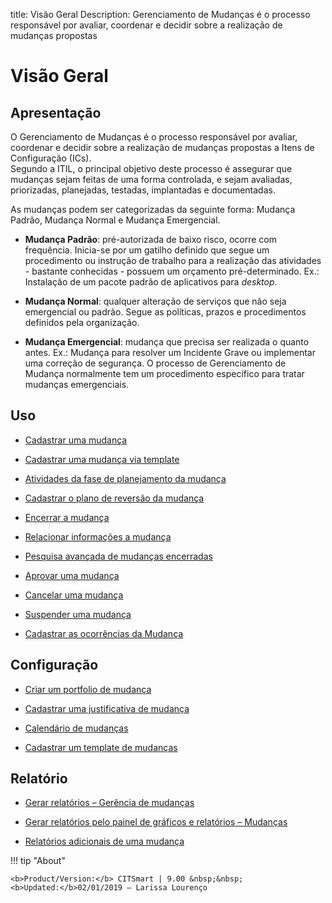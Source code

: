 title:  Visão Geral 
Description: Gerenciamento de Mudanças é o processo responsável por avaliar, coordenar e decidir sobre a realização de mudanças propostas
# Visão Geral  

Apresentação
----------------

O Gerenciamento de Mudanças é o processo responsável por avaliar, coordenar e
decidir sobre a realização de mudanças propostas a Itens de Configuração (ICs).  
Segundo a ITIL, o principal objetivo deste processo é assegurar que mudanças
sejam feitas de uma forma controlada, e sejam avaliadas, priorizadas,
planejadas, testadas, implantadas e documentadas.

As mudanças podem ser categorizadas da seguinte forma: Mudança Padrão, Mudança
Normal e Mudança Emergencial.

-   **Mudança Padrão**: pré-autorizada de baixo risco, ocorre com frequência.
    Inicia-se por um gatilho definido que segue um procedimento ou instrução de
    trabalho para a realização das atividades - bastante conhecidas - possuem um
    orçamento pré-determinado. Ex.: Instalação de um pacote padrão de
    aplicativos para *desktop*.

-   **Mudança Normal**: qualquer alteração de serviços que não seja emergencial
    ou padrão. Segue as políticas, prazos e procedimentos definidos pela
    organização.

-   **Mudança Emergencial**: mudança que precisa ser realizada o quanto antes.
    Ex.: Mudança para resolver um Incidente Grave ou implementar uma correção de
    segurança. O processo de Gerenciamento de Mudança normalmente tem um
    procedimento específico para tratar mudanças emergenciais.

Uso
-------

-  [Cadastrar uma mudança](/pt-br/citsmart-platform-9/processes/change/use/register-change.html)

-  [Cadastrar uma mudança via template](/pt-br/citsmart-platform-9/processes/change/use/register-change-via-template.html)

-  [Atividades da fase de planejamento da mudança](/pt-br/citsmart-platform-9/processes/change/use/change-planning-activities.html)

-  [Cadastrar o plano de reversão da mudança](/pt-br/citsmart-platform-9/processes/change/use/change-reversion-plan.html)

-  [Encerrar a mudança](/pt-br/citsmart-platform-9/processes/change/use/execute-change.html)

-  [Relacionar informações a mudança](/pt-br/citsmart-platform-9/processes/change/use/relate-information-to-change.html)

-  [Pesquisa avançada de mudanças encerradas](/pt-br/citsmart-platform-9/processes/change/use/advanced-search-for-change.html)

-  [Aprovar uma mudança](/pt-br/citsmart-platform-9/processes/change/use/change-approval.html)

-  [Cancelar uma mudança](/pt-br/citsmart-platform-9/processes/change/use/cancel-change.html)

-  [Suspender uma mudança](/pt-br/citsmart-platform-9/processes/change/use/suspend-change.html)

-  [Cadastrar as ocorrências da Mudança](/pt-br/citsmart-platform-9/processes/change/use/change-occurrences.html)

Configuração
----------------

-   [Criar um portfolio de mudança](/pt-br/citsmart-platform-9/processes/change/configuration/change-portfolio.html)

-   [Cadastrar uma justificativa de mudança](/pt-br/citsmart-platform-9/processes/change/configuration/change-justification.html)

-   [Calendário de mudanças](/pt-br/citsmart-platform-9/processes/change/configuration/change-schedule.html)

-   [Cadastrar um template de mudanças](/pt-br/citsmart-platform-9/processes/change/configuration/change-template.html) 

Relatório
-------------

-   [Gerar relatórios – Gerência de mudanças](/pt-br/citsmart-platform-9/processes/change/use/generate-reports-change-management.html)

-   [Gerar relatórios pelo painel de gráficos e relatórios – Mudanças](/pt-br/citsmart-platform-9/processes/change/use/generate-reports-charts-panel-change.html)

-   [Relatórios adicionais de uma mudança](/pt-br/citsmart-platform-9/processes/change/use/change-additional-reports.html)

!!! tip "About"

    <b>Product/Version:</b> CITSmart | 9.00 &nbsp;&nbsp;
    <b>Updated:</b>02/01/2019 – Larissa Lourenço

